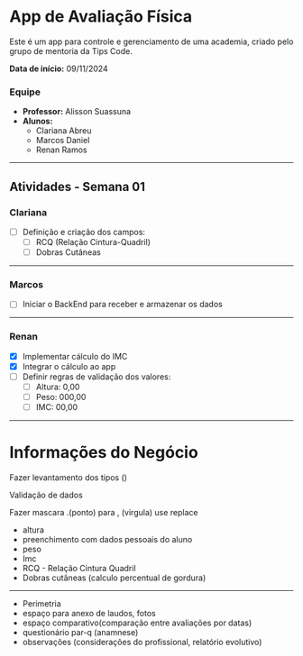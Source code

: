 
# App de Avaliação Física

Este é um app para controle e gerenciamento de uma academia, criado pelo grupo de mentoria da Tips Code.

**Data de início:** 09/11/2024

### Equipe

- **Professor:** Alisson Suassuna
- **Alunos:**
  - Clariana Abreu
  - Marcos Daniel
  - Renan Ramos

---

## Atividades - Semana 01

### Clariana
- [ ] Definição e criação dos campos:
  - [ ] RCQ (Relação Cintura-Quadril)
  - [ ] Dobras Cutâneas

---

### Marcos
- [ ] Iniciar o BackEnd para receber e armazenar os dados

---

### Renan
- [X] Implementar cálculo do IMC
- [X] Integrar o cálculo ao app
- [ ] Definir regras de validação dos valores:
  - [ ] Altura: 0,00
  - [ ] Peso: 000,00
  - [ ] IMC: 00,00

---
# Informações do Negócio

Fazer levantamento dos tipos ()

Validação de dados 

Fazer mascara .(ponto) para , (virgula) use replace

* altura
* preenchimento com dados pessoais do aluno
* peso
* Imc
* RCQ - Relação Cintura Quadril
* Dobras cutâneas (calculo percentual de gordura)
-------------

* Perimetria 
* espaço para anexo de laudos, fotos
* espaço comparativo(comparação entre avaliações por datas)
* questionário par-q (anamnese)
* observações (considerações do  profissional, relatório evolutivo)